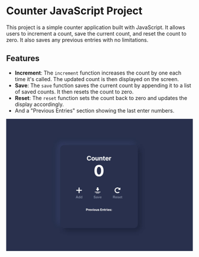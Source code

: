# Counter JavaScript Project

This project is a simple counter application built with JavaScript. It allows users to increment a count, save the current count, and reset the count to zero. It also saves any previous entries with no limitations.

## Features

- **Increment**: The `increment` function increases the count by one each time it's called. The updated count is then displayed on the screen.
- **Save**: The `save` function saves the current count by appending it to a list of saved counts. It then resets the count to zero.
- **Reset**: The `reset` function sets the count back to zero and updates the display accordingly.
- And a "Previous Entries" section showing the last enter numbers.

![Counter Preview](imgs/counter-preview.jpg)
